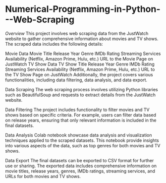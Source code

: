 # Numerical-Programming-in-Python---Web-Scraping
*Overview*
This project involves web scraping data from the JustWatch website to gather comprehensive information about movies and TV shows. The scraped data includes the following details:

Movie Data
Movie Title
Release Year
Genre
IMDb Rating
Streaming Services Availability (Netflix, Amazon Prime, Hulu, etc.)
URL to the Movie Page on JustWatch
TV Show Data
TV Show Title
Release Year
Genre
IMDb Rating
Streaming Services Availability (Netflix, Amazon Prime, Hulu, etc.)
URL to the TV Show Page on JustWatch
Additionally, the project covers various functionalities, including data filtering, data analysis, and data export.

Data Scraping
The web scraping process involves utilizing Python libraries such as BeautifulSoup and requests to extract details from the JustWatch website.

Data Filtering
The project includes functionality to filter movies and TV shows based on specific criteria. For example, users can filter data based on release years, ensuring that only relevant information is included in the final datasets.

Data Analysis
Colab notebook showcase data analysis and visualization techniques applied to the scraped datasets. This notebook provide insights into various aspects of the data, such as top genres for both movies and TV shows.

Data Export
The final datasets can be exported to CSV format for further use or sharing. The exported data includes comprehensive information on movie titles, release years, genres, IMDb ratings, streaming services, and URLs for both movies and TV shows.
